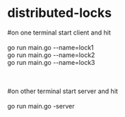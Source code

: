 # distributed-locks

#on one terminal start client and hit
<br></br>
go run main.go --name=lock1  
go run main.go --name=lock2  
go run main.go --name=lock3  

<br></br>
#on other terminal start server and hit
<br></br>
go run main.go -server
